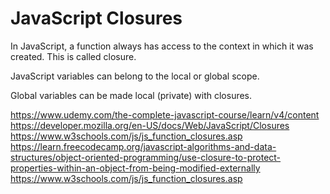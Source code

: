 # JavaScript Closures

In JavaScript, a function always has access to the context in which it was created. This is called closure.

JavaScript variables can belong to the local or global scope.

Global variables can be made local (private) with closures.



https://www.udemy.com/the-complete-javascript-course/learn/v4/content
https://developer.mozilla.org/en-US/docs/Web/JavaScript/Closures
https://www.w3schools.com/js/js_function_closures.asp
https://learn.freecodecamp.org/javascript-algorithms-and-data-structures/object-oriented-programming/use-closure-to-protect-properties-within-an-object-from-being-modified-externally
https://www.w3schools.com/js/js_function_closures.asp
